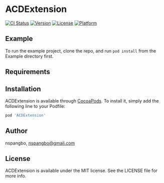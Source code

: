 # ACDExtension

[![CI Status](https://img.shields.io/travis/nspangbo/ACDExtension.svg?style=flat)](https://travis-ci.org/nspangbo/ACDExtension)
[![Version](https://img.shields.io/cocoapods/v/ACDExtension.svg?style=flat)](https://cocoapods.org/pods/ACDExtension)
[![License](https://img.shields.io/cocoapods/l/ACDExtension.svg?style=flat)](https://cocoapods.org/pods/ACDExtension)
[![Platform](https://img.shields.io/cocoapods/p/ACDExtension.svg?style=flat)](https://cocoapods.org/pods/ACDExtension)

## Example

To run the example project, clone the repo, and run `pod install` from the Example directory first.

## Requirements

## Installation

ACDExtension is available through [CocoaPods](https://cocoapods.org). To install
it, simply add the following line to your Podfile:

```ruby
pod 'ACDExtension'
```

## Author

nspangbo, nspangbo@gmail.com

## License

ACDExtension is available under the MIT license. See the LICENSE file for more info.
